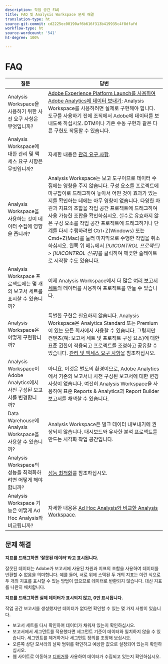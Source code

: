 ```yaml
---
description: 작업 공간 FAQ
title: FAQ 및 Analysis Workspace 문제 해결
translation-type: ht
source-git-commit: cd2225ec00190af6b616f313b419935c4f8dfafd
workflow-type: ht
source-wordcount: '541'
ht-degree: 100%

---
```



# FAQ

| 질문 | 답변 |
|--- |--- |
| Analysis Workspace을 사용하기 위한 사전 요구 사항은 무엇입니까? | [Adobe Experience Platform Launch를 사용하여 Adobe Analytics에 데이터 보내기](/help/implement/launch/validate-publish-prod.md): Analysis Workspace를 사용하려면 실제로 구현해야 합니다. 도구를 사용하기 전에 조직에서 Adobe에 데이터를 보내도록 하십시오. DTM이나 기존 수동 구현과 같은 다른 구현도 작동할 수 있습니다. |
| Analysis Workspace에 대한 관리 및 액세스 요구 사항은 무엇입니까? | 자세한 내용은 [관리 요구 사항](/help/analyze/analysis-workspace/workspace-faq/frequently-asked-questions-analysis-workspace.md). |
| Analysis Workspace을 사용하는 것이 데이터 수집에 영향을 줍니까? | Analysis Workspace는 보고 도구이므로 데이터 수집에는 영향을 주지 않습니다. 구성 요소를 프로젝트에 마구잡이로 드래그하여 놓아서 어떤 것이 효과가 있는지를 확인하는 데에는 아무 영향이 없습니다. 다양한 차원과 지표의 조합을 작업 공간 프로젝트에 드래그하여 사용 가능한 조합을 확인하십시오. 실수로 유효하지 않은 구성 요소를 작업 공간 프로젝트에 드래그하거나 단계를 다시 수행하려면 Ctrl+Z(Windows) 또는 Cmd+Z(Mac)를 눌러 마지막으로 수행한 작업을 취소하십시오. 왼쪽 위 메뉴에서 *[!UICONTROL 프로젝트] > [!UICONTROL 신규]*&#x200B;를 클릭하여 깨끗한 슬레이트로 시작할 수도 있습니다. |
| Analysis Workspace 프로젝트에는 몇 개의 보고서 세트를 표시할 수 있습니까? | 이제 Analysis Workspace에서 더 많은 [여러 보고서 세트](https://docs.adobe.com/content/help/ko-KR/analytics/analyze/analysis-workspace/build-workspace-project/multiple-report-suites.html)의 데이터를 사용하여 프로젝트를 만들 수 있습니다. |
| Analysis Workspace은 어떻게 구현합니까? | 특별한 구현은 필요하지 않습니다. Analysis Workspace은 Analytics Standard 또는 Premium이 있는 모든 회사에서 사용할 수 있습니다. 그렇지만 컨텐츠(예: 보고서 세트 및 프로젝트 구성 요소)에 대한 표준 권한이 적용되고 프로젝트를 조정하고 공유할 수 있습니다. [관리 및 액세스 요구 사항](/help/analyze/analysis-workspace/workspace-faq/frequently-asked-questions-analysis-workspace.md)을 참조하십시오. |
| Analysis Workspace이 Adobe Analytics에서 사전 구성된 보고서를 변경합니까? | 아니요. 이것은 별도의 환경이므로, Adobe Analytics에서 기존의 보고서나 사전 구성된 보고서에 대한 변경 사항이 없습니다. 여전히 Analysis Workspace을 사용하여 표준 Reports &amp; Analytics과 Report Builder 보고서를 채택할 수 있습니다. |
| Data Warehouse에 Analysis Workspace을 사용할 수 있습니까? | Analysis Workspace은 벌크 데이터 내보내기에 권장되지 않습니다. 대시보드와 유사한 분석 프로젝트를 만드는 시각화 작업 공간입니다. |
| Analysis Workspace의 성능을 최적화하려면 어떻게 해야 합니까? | [성능 최적화](/help/analyze/analysis-workspace/workspace-faq/optimizing-performance.md)를 참조하십시오. |
| Analysis Workspace 기능은 어떻게 Ad Hoc Analysis와 비교됩니까? | 자세한 내용은 [Ad Hoc Analysis와 비교한 Analysis Workspace](/help/analyze/analysis-workspace/workspace-faq/adhocanalysis-vs-analysisworkspace.md). |

## 문제 해결

**지표를 드래그하면 &#39;잘못된 데이터&#39;라고 표시됩니다.**

잘못된 데이터는 Adobe가 보고서에 사용된 차원과 지표의 조합을 사용하여 데이터를 반환할 수 없음을 의미합니다. 예를 들어, 서로 위에 스택된 두 개의 지표는 이런 식으로 두 개의 지표를 표시할 수 있는 방법이 없으므로 데이터로 반환되지 않습니다. 대신 지표를 나란히 배치합니다.

**지표를 드래그하면 실제 데이터가 표시되지 않고, 0만 표시됩니다.**

작업 공간 보고서를 생성했지만 데이터가 없다면 확인할 수 있는 몇 가지 사항이 있습니다.

* 보고서 세트를 다시 확인하여 데이터가 채워져 있는지 확인하십시오.
* 보고서에서 세그먼트를 적용했다면 세그먼트 기준이 데이터와 일치하지 않을 수 있습니다. 세그먼트를 제거하거나 세그먼트 정의를 조정해 보십시오.
* 오른쪽 상단 모서리의 날짜 범위를 확인하고 예상한 값으로 설정되어 있는지 확인하십시오.
* 웹 사이트로 이동하고 [디버거](https://docs.adobe.com/content/help/ko-KR/debugger/using/experience-cloud-debugger.html)를 사용하여 데이터가 수집되고 있는지 확인하십시오.